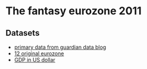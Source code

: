 # The fantasy eurozone 2011


## Datasets

- [primary data from guardian data blog](http://www.guardian.co.uk/news/datablog/2011/nov/07/euro-debt-crisis-data)
- [12 original eurozone](http://en.wikipedia.org/wiki/Eurozone)
- [GDP in US dollar](http://data.worldbank.org/indicator/NY.GDP.MKTP.CD)
